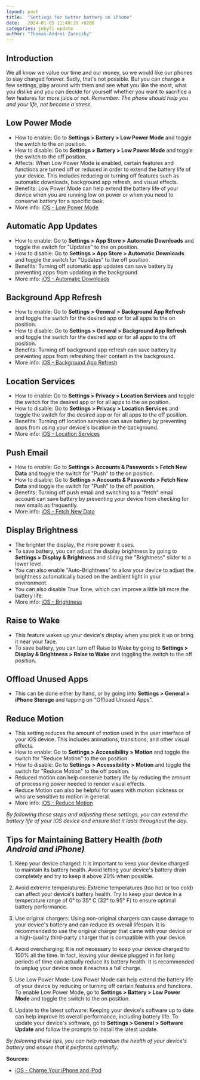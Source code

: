 ```yaml
---
layout: post
title:  "Settings for better battery on iPhone"
date:   2024-01-05 11:49:39 +0200
categories: jekyll update
author: "Thomas-Andrei Zareczky"
---
```


## Introduction
We all know we value our time and our money, so we would like our phones to stay charged forever. Sadly, that's not possible.
But you can change a few settings, play around with them and see what you like the most, what you dislike and you can decide for yourself whether you want to sacrifice a few features for more juice or not.
*Remember: The phone should help you and your life, not become a stress.*

## Low Power Mode

-   How to enable: Go to **Settings > Battery > Low Power Mode** and toggle the switch to the on position.
-   How to disable: Go to **Settings > Battery > Low Power Mode** and toggle the switch to the off position.
-   Affects: When Low Power Mode is enabled, certain features and functions are turned off or reduced in order to extend the battery life of your device. This includes reducing or turning off features such as automatic downloads, background app refresh, and visual effects.
-   Benefits: Low Power Mode can help extend the battery life of your device when you are running low on power or when you need to conserve battery for a specific task.
-   More info: [iOS - Low Power Mode](https://support.apple.com/en-us/HT205234)

## Automatic App Updates

-   How to enable: Go to **Settings > App Store > Automatic Downloads** and toggle the switch for "Updates" to the on position.
-   How to disable: Go to **Settings > App Store > Automatic Downloads** and toggle the switch for "Updates" to the off position.
-   Benefits: Turning off automatic app updates can save battery by preventing apps from updating in the background.
-   More info: [iOS - Automatic Downloads](https://support.apple.com/en-gb/HT202180)

## Background App Refresh

-   How to enable: Go to **Settings > General > Background App Refresh** and toggle the switch for the desired app or for all apps to the on position.
-   How to disable: Go to **Settings > General > Background App Refresh** and toggle the switch for the desired app or for all apps to the off position.
-   Benefits: Turning off background app refresh can save battery by preventing apps from refreshing their content in the background.
-   More info: [iOS - Background App Refresh](https://support.apple.com/en-us/HT201301)

## Location Services

-   How to enable: Go to **Settings > Privacy > Location Services** and toggle the switch for the desired app or for all apps to the on position.
-   How to disable: Go to **Settings > Privacy > Location Services** and toggle the switch for the desired app or for all apps to the off position.
-   Benefits: Turning off location services can save battery by preventing apps from using your device's location in the background.
-   More info: [iOS - Location Services](https://support.apple.com/en-us/HT207056)

## Push Email

-   How to enable: Go to **Settings > Accounts & Passwords > Fetch New Data** and toggle the switch for "Push" to the on position.
-   How to disable: Go to **Settings > Accounts & Passwords > Fetch New Data** and toggle the switch for "Push" to the off position.
-   Benefits: Turning off push email and switching to a "fetch" email account can save battery by preventing your device from checking for new emails as frequently.
-   More info: [iOS - Fetch New Data](https://support.apple.com/en-us/HT201400)

## Display Brightness
- The brighter the display, the more power it uses. 
- To save battery, you can adjust the display brightness by going to **Settings > Display & Brightness** and sliding the "Brightness" slider to a lower level. 
- You can also enable "Auto-Brightness" to allow your device to adjust the brightness automatically based on the ambient light in your environment.
- You can also disable True Tone, which can improve a little bit more the battery life.
- More info: [iOS - Brightness](https://support.apple.com/guide/iphone/adjust-screen-brightness-color-balance-iph60ba71065/ios)

## Raise to Wake
- This feature wakes up your device's display when you pick it up or bring it near your face. 
- To save battery, you can turn off Raise to Wake by going to **Settings > Display & Brightness > Raise to Wake** and toggling the switch to the off position.

## Offload Unused Apps
- This can be done either by hand, or by going into **Settings > General > iPhone Storage** and tapping on "Offload Unused Apps".

## Reduce Motion
- This setting reduces the amount of motion used in the user interface of your iOS device. This includes animations, transitions, and other visual effects.
- How to enable: Go to **Settings > Accessibility > Motion** and toggle the switch for "Reduce Motion" to the on position.
- How to disable: Go to **Settings > Accessibility > Motion** and toggle the switch for "Reduce Motion" to the off position.
- Reduced motion can help conserve battery life by reducing the amount of processing power needed to render visual effects.
- Reduce Motion can also be helpful for users with motion sickness or who are sensitive to motion in general.
- More info: [iOS - Reduce Motion](https://support.apple.com/en-il/guide/iphone/iph0b691d3ed/ios)

*By following these steps and adjusting these settings, you can extend the battery life of your iOS device and ensure that it lasts throughout the day.*

## Tips for Maintaining Battery Health *(both Android and iPhone)*

1.  Keep your device charged: It is important to keep your device charged to maintain its battery health. Avoid letting your device's battery drain completely and try to keep it above 20% when possible.
    
2.  Avoid extreme temperatures: Extreme temperatures (too hot or too cold) can affect your device's battery health. Try to keep your device in a temperature range of 0° to 35° C (32° to 95° F) to ensure optimal battery performance.
    
3.  Use original chargers: Using non-original chargers can cause damage to your device's battery and can reduce its overall lifespan. It is recommended to use the original charger that came with your device or a high-quality third-party charger that is compatible with your device.
    
4.  Avoid overcharging: It is not necessary to keep your device charged to 100% all the time. In fact, leaving your device plugged in for long periods of time can actually reduce its battery health. It is recommended to unplug your device once it reaches a full charge.
    
5.  Use Low Power Mode: Low Power Mode can help extend the battery life of your device by reducing or turning off certain features and functions. To enable Low Power Mode, go to **Settings > Battery > Low Power Mode** and toggle the switch to the on position.
    
6.  Update to the latest software: Keeping your device's software up to date can help improve its overall performance, including battery life. To update your device's software, go to **Settings > General > Software Update** and follow the prompts to install the latest update.

*By following these tips, you can help maintain the health of your device's battery and ensure that it performs optimally.*

**Sources:**
-   [iOS - Charge Your iPhone and iPod](https://support.apple.com/guide/iphone/charge-the-battery-iph63eecc618/ios)
